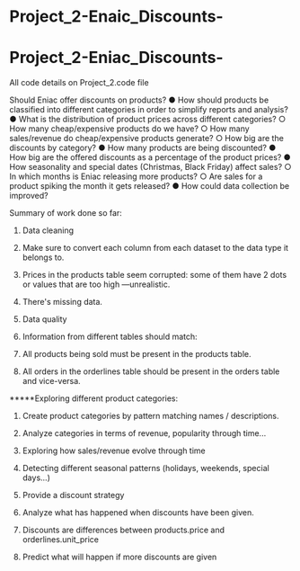 # Project_2-Enaic_Discounts-
# Project_2-Eniac_Discounts-

All code details on Project_2.code file

Should Eniac offer discounts on products?
● How should products be classified into different categories in order to simplify reports
and analysis?
● What is the distribution of product prices across different categories?
○ How many cheap/expensive products do we have?
○ How many sales/revenue do cheap/expensive products generate?
○ How big are the discounts by category?
● How many products are being discounted?
● How big are the offered discounts as a percentage of the product prices?
● How seasonality and special dates (Christmas, Black Friday) affect sales?
○ In which months is Eniac releasing more products?
○ Are sales for a product spiking the month it gets released?
● How could data collection be improved?

Summary of work done so far:

1. Data cleaning
1. Make sure to convert each column from each dataset to the data type it belongs
to.
2. Prices in the products table seem corrupted: some of them have 2 dots or values
that are too high —unrealistic.
3. There's missing data.
2. Data quality
1. Information from different tables should match:
1. All products being sold must be present in the products table.

2. All orders in the orderlines table should be present in the orders table and
vice-versa.


*****Exploring different product categories:
1. Create product categories by pattern matching names / descriptions.
2. Analyze categories in terms of revenue, popularity through time...
3. Exploring how sales/revenue evolve through time
4. Detecting different seasonal patterns (holidays, weekends, special days...)

3. Provide a discount strategy
1. Analyze what has happened when discounts have been given.
1. Discounts are differences between products.price and
orderlines.unit_price

2. Predict what will happen if more discounts are given
